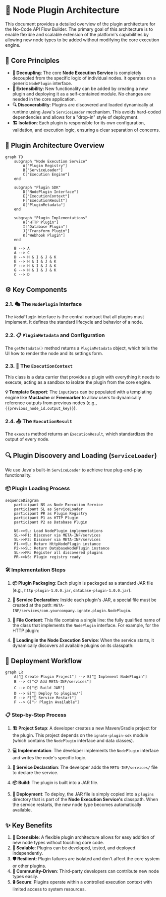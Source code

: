 # 🔌 Node Plugin Architecture

This document provides a detailed overview of the plugin architecture for the No-Code API Flow Builder. The primary goal of this architecture is to enable flexible and scalable extension of the platform's capabilities by allowing new node types to be added without modifying the core execution engine.

## 🎯 Core Principles

- **🔄 Decoupling**: The core **Node Execution Service** is completely decoupled from the specific logic of individual nodes. It operates on a generic `NodePlugin` interface.
- **🚀 Extensibility**: New functionality can be added by creating a new plugin and deploying it as a self-contained module. No changes are needed in the core application.
- **🔍 Discoverability**: Plugins are discovered and loaded dynamically at runtime using Java's `ServiceLoader` mechanism. This avoids hard-coded dependencies and allows for a "drop-in" style of deployment.
- **🏗️ Isolation**: Each plugin is responsible for its own configuration, validation, and execution logic, ensuring a clear separation of concerns.

## 🧩 Plugin Architecture Overview

```mermaid
graph TD
    subgraph "Node Execution Service"
        A["Plugin Registry"]
        B["ServiceLoader"]
        C["Execution Engine"]
    end

    subgraph "Plugin SDK"
        D["NodePlugin Interface"]
        E["ExecutionContext"]
        F["ExecutionResult"]
        G["PluginMetadata"]
    end

    subgraph "Plugin Implementations"
        H["HTTP Plugin"]
        I["Database Plugin"]
        J["Transform Plugin"]
        K["Webhook Plugin"]
    end

    B --> A
    A --> C
    D --> H & I & J & K
    E --> H & I & J & K
    F --> H & I & J & K
    G --> H & I & J & K
    C --> D
```

## ⚙️ Key Components

### 2.1. 🎭 The `NodePlugin` Interface

The `NodePlugin` interface is the central contract that all plugins must implement. It defines the standard lifecycle and behavior of a node.

### 2.2. 📋 `PluginMetadata` and Configuration

The `getMetadata()` method returns a `PluginMetadata` object, which tells the UI how to render the node and its settings form.

### 2.3. 🎯 The `ExecutionContext`

This class is a data carrier that provides a plugin with everything it needs to execute, acting as a sandbox to isolate the plugin from the core engine.

**💡 Template Support**: The `inputData` can be populated with a templating engine like **Mustache** or **Freemarker** to allow users to dynamically reference outputs from previous nodes (e.g., `{{previous_node_id.output_key}}`).

### 2.4. 📤 The `ExecutionResult`

The `execute` method returns an `ExecutionResult`, which standardizes the output of every node.

## 🔍 Plugin Discovery and Loading (`ServiceLoader`)

We use Java's built-in `ServiceLoader` to achieve true plug-and-play functionality.

### 📦 Plugin Loading Process

```mermaid
sequenceDiagram
    participant NS as Node Execution Service
    participant SL as ServiceLoader
    participant PR as Plugin Registry
    participant P1 as HTTP Plugin
    participant P2 as Database Plugin

    NS->>SL: Load NodePlugin implementations
    SL->>P1: Discover via META-INF/services
    SL->>P2: Discover via META-INF/services
    P1->>SL: Return HttpNodePlugin instance
    P2->>SL: Return DatabaseNodePlugin instance
    SL->>PR: Register all discovered plugins
    PR->>NS: Plugin registry ready
```

### 🛠️ Implementation Steps

1. **📦 Plugin Packaging**: Each plugin is packaged as a standard JAR file (e.g., `http-plugin-1.0.0.jar`, `database-plugin-1.0.0.jar`).

2. **📝 Service Declaration**: Inside each plugin's JAR, a special file must be created at the path: `META-INF/services/com.yourcompany.ignate.plugin.NodePlugin`.

3. **📄 File Content**: This file contains a single line: the fully qualified name of the class that implements the `NodePlugin` interface. For example, for the HTTP plugin:

4. **🔄 Loading in the Node Execution Service**: When the service starts, it dynamically discovers all available plugins on its classpath:


## 🚀 Deployment Workflow

```mermaid
graph LR
    A["🔨 Create Plugin Project"] --> B["📝 Implement NodePlugin"]
    B --> C["📋 Add META-INF/services"]
    C --> D["📦 Build JAR"]
    D --> E["🚀 Deploy to plugins/"]
    E --> F["🔄 Service Restart"]
    F --> G["✅ Plugin Available"]
```

### 📋 Step-by-Step Process

1. **🏗️ Project Setup**: A developer creates a new Maven/Gradle project for the plugin. This project depends on the `ignate-plugin-sdk` module (which contains the `NodePlugin` interface and data classes).

2. **💻 Implementation**: The developer implements the `NodePlugin` interface and writes the node's specific logic.

3. **📝 Service Declaration**: The developer adds the `META-INF/services/` file to declare the service.

4. **📦 Build**: The plugin is built into a JAR file.

5. **🚀 Deployment**: To deploy, the JAR file is simply copied into a `plugins` directory that is part of the **Node Execution Service's** classpath. When the service restarts, the new node type becomes automatically available.


## ✨ Key Benefits

1. **🔧 Extensible**: A flexible plugin architecture allows for easy addition of new node types without touching core code.
2. **🚀 Scalable**: Plugins can be developed, tested, and deployed independently.
3. **🛡️ Resilient**: Plugin failures are isolated and don't affect the core system or other plugins.
4. **👥 Community-Driven**: Third-party developers can contribute new node types easily.
5. **🔒 Secure**: Plugins operate within a controlled execution context with limited access to system resources. 
